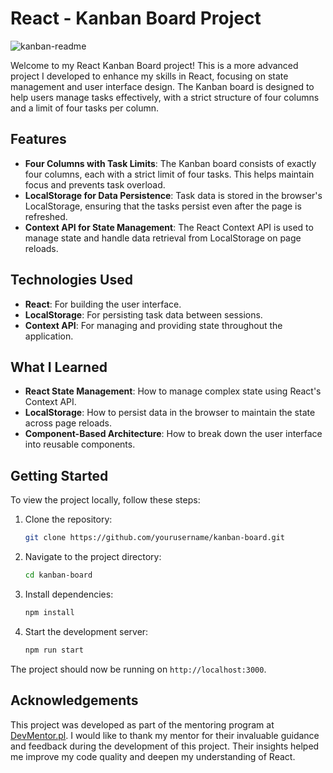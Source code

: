 # React - Kanban Board Project

![kanban-readme](https://github.com/xcinek1337/task-react-kanban/assets/125750465/990fcb2c-4529-4da4-b8e9-52fae4a14602)

Welcome to my React Kanban Board project! This is a more advanced project I developed to enhance my skills in React, focusing on state management and user interface design. The Kanban board is designed to help users manage tasks effectively, with a strict structure of four columns and a limit of four tasks per column.

## Features

- **Four Columns with Task Limits**: The Kanban board consists of exactly four columns, each with a strict limit of four tasks. This helps maintain focus and prevents task overload.
- **LocalStorage for Data Persistence**: Task data is stored in the browser's LocalStorage, ensuring that the tasks persist even after the page is refreshed.
- **Context API for State Management**: The React Context API is used to manage state and handle data retrieval from LocalStorage on page reloads.

## Technologies Used

- **React**: For building the user interface.
- **LocalStorage**: For persisting task data between sessions.
- **Context API**: For managing and providing state throughout the application.

## What I Learned

- **React State Management**: How to manage complex state using React's Context API.
- **LocalStorage**: How to persist data in the browser to maintain the state across page reloads.
- **Component-Based Architecture**: How to break down the user interface into reusable components.

## Getting Started

To view the project locally, follow these steps:

1. Clone the repository:
    ```sh
    git clone https://github.com/yourusername/kanban-board.git
    ```
2. Navigate to the project directory:
    ```sh
    cd kanban-board
    ```
3. Install dependencies:
    ```sh
    npm install
    ```
4. Start the development server:
    ```sh
    npm run start
    ```

The project should now be running on `http://localhost:3000`.

## Acknowledgements

This project was developed as part of the mentoring program at [DevMentor.pl](https://devmentor.pl). I would like to thank my mentor for their invaluable guidance and feedback during the development of this project. Their insights helped me improve my code quality and deepen my understanding of React.
